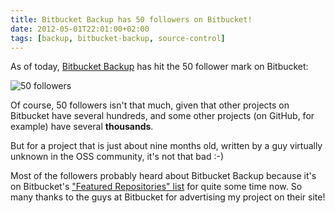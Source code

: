 ```yaml
---
title: Bitbucket Backup has 50 followers on Bitbucket!
date: 2012-05-01T22:01:00+02:00
tags: [backup, bitbucket-backup, source-control]
---
```


As of today, [Bitbucket Backup](http://christianspecht.de/bitbucket-backup/) has hit the 50 follower mark on Bitbucket:

![50 followers](/img/bbb-50-followers.png "50 followers")

Of course, 50 followers isn't that much, given that other projects on Bitbucket have several hundreds, and some other projects (on GitHub, for example) have several **thousands**.

But for a project that is just about nine months old, written by a guy virtually unknown in the OSS community, it's not that bad :-)

Most of the followers probably heard about Bitbucket Backup because it's on Bitbucket's ["Featured Repositories" list](https://bitbucket.org/explore) for quite some time now.
So many thanks to the guys at Bitbucket for advertising my project on their site!